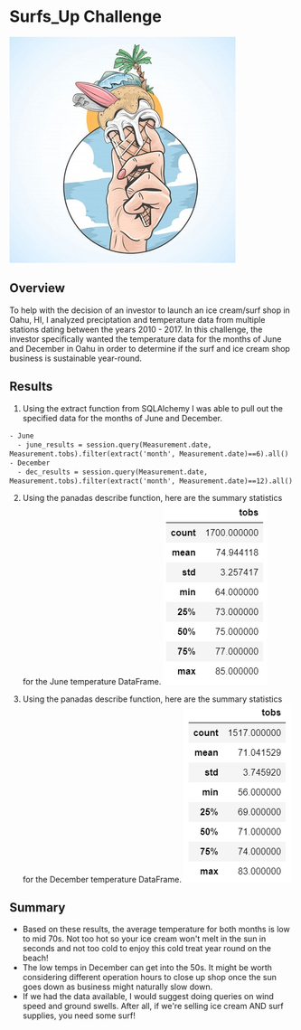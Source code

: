 # Surfs_Up Challenge
![Surf Ice Cream](https://github.com/RyanWhited/surfs_up/blob/main/resources/surf_ice_cream.jpg)
## Overview
To help with the decision of an investor to launch an ice cream/surf shop in Oahu, HI, I analyzed preciptation and temperature data from multiple stations dating between the years 2010 - 2017. In this challenge, the investor specifically wanted the temperature data for the months of June and December in Oahu in order to determine if the surf and ice cream shop business is sustainable year-round.

## Results
  1. Using the extract function from SQLAlchemy I was able to pull out the specified data for the months of June and December. 
  
    - June
      - june_results = session.query(Measurement.date, Measurement.tobs).filter(extract('month', Measurement.date)==6).all()
    - December
      - dec_results = session.query(Measurement.date, Measurement.tobs).filter(extract('month', Measurement.date)==12).all()
      
  2. Using the panadas describe function, here are the summary statistics for the June temperature DataFrame.
  ![Surf Ice Cream](https://github.com/RyanWhited/surfs_up/blob/main/resources/june_summary.png)
      
  3. Using the panadas describe function, here are the summary statistics for the December temperature DataFrame.
  ![Surf Ice Cream](https://github.com/RyanWhited/surfs_up/blob/main/resources/dec_summary.png)
      
## Summary
- Based on these results, the average temperature for both months is low to mid 70s. Not too hot so your ice cream won't melt in the sun in seconds and not too cold to enjoy this cold treat year round on the beach!
- The low temps in December can get into the 50s. It might be worth considering different operation hours to close up shop once the sun goes down as business might naturally slow down. 
- If we had the data available, I would suggest doing queries on wind speed and ground swells. After all, if we're selling ice cream AND surf supplies, you need some surf!
